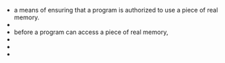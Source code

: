 - a means of ensuring that a program is authorized to use a piece of real memory.
-
- before a program can access a piece of real memory,
-
-
-